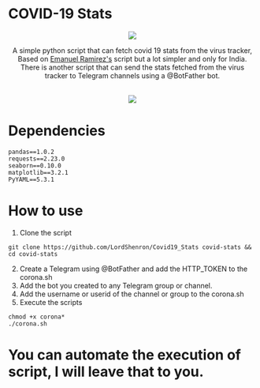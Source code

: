 # COVID-19 Stats

<div align="center">
<img src="http://niepid.nic.in/coronabanner.png"> 
<br>
<p>A simple python script that can fetch covid 19 stats from the virus tracker, Based on <a href="https://github.com/emanuel2718/Covid-19-Scrapper">Emanuel Ramirez's</a> script but a lot simpler and only for India. 
There is another script that can send the stats fetched from the virus tracker to Telegram channels using a @BotFather bot.</p>
<br>
<a>
<img src="https://img.shields.io/badge/license-MIT-success?style=for-the-badge">
</a>
</div>

# Dependencies 
```
pandas==1.0.2
requests==2.23.0
seaborn==0.10.0
matplotlib==3.2.1
PyYAML==5.3.1
```

# How to use
1. Clone the script
```
git clone https://github.com/LordShenron/Covid19_Stats covid-stats && cd covid-stats
```
2. Create a Telegram using @BotFather and add the HTTP_TOKEN to the corona.sh
3. Add the bot you created to any Telegram group or channel.
4. Add the username or userid of the channel or group to the corona.sh
5. Execute the scripts
```
chmod +x corona*
./corona.sh
```

# You can automate the execution of script, I will leave that to you.
